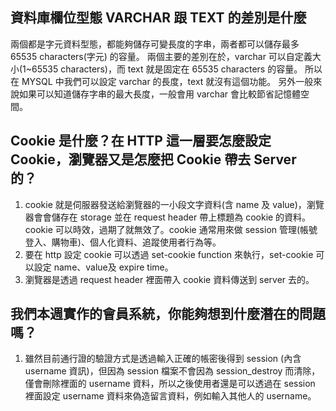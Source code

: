 ## 資料庫欄位型態 VARCHAR 跟 TEXT 的差別是什麼
兩個都是字元資料型態，都能夠儲存可變長度的字串，兩者都可以儲存最多 65535 characters(字元) 的容量。
兩個主要的差別在於，varchar 可以自定義大小(1~65535 characters)，而 text 就是固定在 65535 characters 的容量。
所以在 MYSQL 中我們可以設定 varchar 的長度，text 就沒有這個功能。
另外一般來說如果可以知道儲存字串的最大長度，一般會用 varchar 會比較節省記憶體空間。 

## Cookie 是什麼？在 HTTP 這一層要怎麼設定 Cookie，瀏覽器又是怎麼把 Cookie 帶去 Server 的？
1. cookie 就是伺服器發送給瀏覽器的一小段文字資料(含 name 及 value)，瀏覽器會會儲存在 storage 並在 request header 帶上標題為 cookie 的資料。cookie 可以時效，過期了就無效了。cookie 通常用來做 session 管理(帳號登入、購物車)、個人化資料、追蹤使用者行為等。
2. 要在 http 設定 cookie 可以透過 set-cookie function 來執行，set-cookie 可以設定 name、value及 expire time。
3. 瀏覽器是透過 request header 裡面帶入 cookie 資料傳送到 server 去的。

## 我們本週實作的會員系統，你能夠想到什麼潛在的問題嗎？
1. 雖然目前通行證的驗證方式是透過輸入正確的帳密後得到 session (內含 username 資訊)，但因為 session 檔案不會因為 session_destroy 而清除，僅會刪除裡面的 username 資料，所以之後使用者還是可以透過在 session 裡面設定 username 資料來偽造留言資料，例如輸入其他人的 username。
